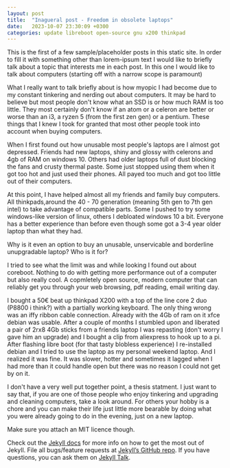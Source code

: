 ```yaml
---
layout: post
title:  "Inagueral post - Freedom in obsolete laptops"
date:   2023-10-07 23:30:09 +0300
categories: update libreboot open-source gnu x200 thinkpad
---
```

This is the first of a few sample/placeholder posts in this static site. In order to fill it with something other than lorem-ipsum text I would like to briefly talk about a topic that interests me in each post. In this one I would like to talk about computers (starting off with a narrow scope is paramount)

What I really want to talk briefly about is how myopic I had become due to my constant tinkering and nerding out about computers. It may be hard to believe but most people don't know what an SSD is or how much RAM is too little. They most certainly don't know if an atom or a celeron are better or worse than an i3, a ryzen 5 (from the first zen gen) or a pentium. These things that I knew I took for granted that most other people took into account when buying computers. 

When I first found out how unusable most people's laptops are I almost got depressed. Friends had new laptops, shiny and glossy with celerons and 4gb of RAM on windows 10. Others had older laptops full of dust blocking the fans and crusty thermal paste. Some just stopped using them when it got too hot and just used their phones. All payed too much and got too little out of their computers. 

At this point, I have helped almost all my friends and family buy computers. All thinkpads,around the 40 - 70 generation (meaning 5th gen to 7th gen intel) to take advantage of compatible parts. Some I pushed to try some windows-like version of linux, others I debloated windows 10 a bit. Everyone has a better experience than before even though some got a 3-4 year older laptop than what they had. 

Why is it even an option to buy an unusable, unservicable and borderline unupgradable laptop? Who is it for?

I tried to see what the limit was and while looking I found out about coreboot. Nothing to do with getting more performance out of a computer but also really cool. A copmletely open source, modern computer that can reliably get you through your web browsing, pdf reading, email writing day. 

I bought a 50€ beat up thinkpad X200 with a top of the line core 2 duo (P8800 i think?) with a partially working keyboard. The only thing wrong was an iffy ribbon cable connection. Already with the 4Gb of ram on it xfce debian was usable. After a couple of months I stumbled upon and liberated a pair of 2rx8 4Gb sticks from a friends laptop I was repasting (don't worry I gave him an upgrade) and I bought a clip from aliexpress to hook up to a pi. After flashing libre boot (for that tasty blobless experience) I re-installed debian and I tried to use the laptop as my personal weekend laptop. And I realized it was fine. It was slower, hotter and sometimes it lagged when I had more than it could handle open but there was no reason I could not get by on it.

I don't have a very well put together point, a thesis statment. I just want to say that, if you are one of those people who enjoy tinkering and upgrading and cleaning computers, take a look around. For others your hobby is a chore and you can make their life just little more bearable by doing what you were already going to do in the evening, just on a new laptop. 

Make sure you attach an MIT licence though.


Check out the [Jekyll docs][jekyll-docs] for more info on how to get the most out of Jekyll. File all bugs/feature requests at [Jekyll’s GitHub repo][jekyll-gh]. If you have questions, you can ask them on [Jekyll Talk][jekyll-talk].

[jekyll-docs]: https://jekyllrb.com/docs/home
[jekyll-gh]:   https://github.com/jekyll/jekyll
[jekyll-talk]: https://talk.jekyllrb.com/
